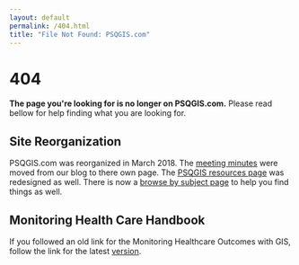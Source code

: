 ```yaml
---
layout: default
permalink: /404.html
title: "File Not Found: PSQGIS.com"
---
```


# 404 #

__The page you're looking for is no longer on PSQGIS.com.__
Please read bellow for help finding what you are looking for.

## Site Reorganization ##

PSQGIS.com was reorganized in March 2018. The [meeting minutes](/minutes.html) were moved from our blog to there own page. The [PSQGIS resources page](\resources.html) was redesigned as well. There is now a [browse by subject page](\tags.html) to help you find things as well.

## Monitoring Health Care Handbook ##

If you followed an old link for the Monitoring Healthcare Outcomes with GIS, follow the link for the latest [version](/curriculum.html).
